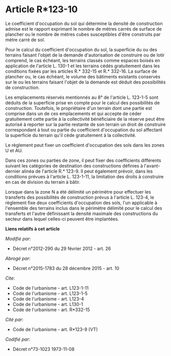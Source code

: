 # Article R*123-10

Le coefficient d'occupation du sol qui détermine la densité de construction admise est le rapport exprimant le nombre de
mètres carrés de surface de plancher ou le nombre de mètres cubes susceptibles d'être construits par mètre carré de sol. 

Pour le calcul du coefficient d'occupation du sol, la superficie du ou des terrains faisant l'objet de la demande
d'autorisation de construire ou de lotir comprend, le cas échéant, les terrains classés comme espaces boisés en application
de l'article L. 130-1 et les terrains cédés gratuitement dans les conditions fixées par les articles R.* 332-15 et R.*
332-16. La surface de plancher ou, le cas échéant, le volume des bâtiments existants conservés sur le ou les terrains faisant
l'objet de la demande est déduit des possibilités de construction. 

Les emplacements réservés mentionnés au 8° de l'article L. 123-1-5 sont déduits de la superficie prise en compte pour le
calcul des possibilités de construction. Toutefois, le propriétaire d'un terrain dont une partie est comprise dans un de ces
emplacements et qui accepte de céder gratuitement cette partie à la collectivité bénéficiaire de la réserve peut être
autorisé à reporter sur la partie restante de son terrain un droit de construire correspondant à tout ou partie du
coefficient d'occupation du sol affectant la superficie du terrain qu'il cède gratuitement à la collectivité. 

Le règlement peut fixer un coefficient d'occupation des sols dans les zones U et AU. 

Dans ces zones ou parties de zone, il peut fixer des coefficients différents suivant les catégories de destination des
constructions définies à l'avant-dernier alinéa de l'article R.* 123-9. Il peut également prévoir, dans les conditions
prévues à l'article L. 123-1-11, la limitation des droits à construire en cas de division du terrain à bâtir. 

Lorsque dans la zone N a été délimité un périmètre pour effectuer les transferts des possibilités de construction prévus à
l'article L. 123-4, le règlement fixe deux coefficients d'occupation des sols, l'un applicable à l'ensemble des terrains
inclus dans le périmètre délimité pour le calcul des transferts et l'autre définissant la densité maximale des constructions
du secteur dans lequel celles-ci peuvent être implantées.

**Liens relatifs à cet article**

_Modifié par_:

  - Décret n°2012-290 du 29 février 2012 - art. 26

_Abrogé par_:

  - Décret n°2015-1783 du 28 décembre 2015 - art. 10

_Cite_:

  - Code de l'urbanisme - art. L123-1-11
  - Code de l'urbanisme - art. L123-1-5
  - Code de l'urbanisme - art. L123-4
  - Code de l'urbanisme - art. L130-1
  - Code de l'urbanisme - art. R*332-15

_Cité par_:

  - Code de l'urbanisme - art. R*123-9 (VT)

_Codifié par_:

  - Décret n°73-1023 1973-11-08
